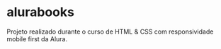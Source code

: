 # alurabooks
Projeto realizado durante o curso de HTML &amp; CSS com responsividade mobile first da Alura.
